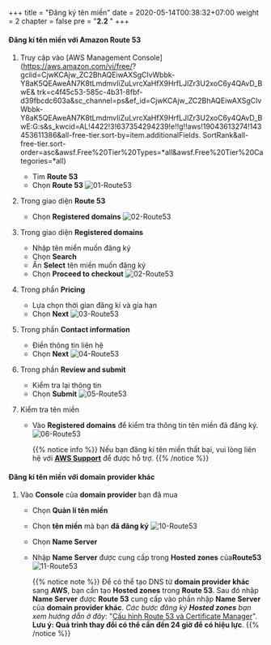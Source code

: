 +++
title = "Đăng ký tên miền"
date = 2020-05-14T00:38:32+07:00
weight = 2
chapter = false
pre = "<b>2.2 </b>"
+++

#### Đăng kí tên miền với Amazon Route 53

1. Truy cập vào [AWS Management Console](https://aws.amazon.com/vi/free/? gclid=CjwKCAjw_ZC2BhAQEiwAXSgClvWbbk-Y8aK5QEAweAN7K8tLmdmvIiZuLvrcXaHfX9HrfLJlZr3U2xoC6y4QAvD_BwE& trk=c4f45c53-585c-4b31-8fbf-d39fbcdc603a&sc_channel=ps&ef_id=CjwKCAjw_ZC2BhAQEiwAXSgClvWbbk-Y8aK5QEAweAN7K8tLmdmvIiZuLvrcXaHfX9HrfLJlZr3U2xoC6y4QAvD_BwE:G:s&s_kwcid=AL!4422!3!637354294239!e!!g!!aws!19043613274!143453611386&all-free-tier.sort-by=item.additionalFields. SortRank&all-free-tier.sort-order=asc&awsf.Free%20Tier%20Types=*all&awsf.Free%20Tier%20Categories=*all)

   - Tìm **Route 53**
   - Chọn **Route 53**
     ![01-Route53](/images/2/2-03-domain.png?width=90pc)

2. Trong giao diện **Route 53**

   - Chọn **Registered domains**
     ![02-Route53](/images/2/2-04-domain.png?width=90pc)

3. Trong giao diện **Registered domains**

   - Nhập tên miển muốn đăng ký
   - Chọn **Search**
   - Ấn **Select** tên miền muốn đăng ký
   - Chọn **Proceed to checkout**
     ![02-Route53](/images/2/2-05-domain.png?width=90pc)

4. Trong phần **Pricing**

   - Lựa chọn thời gian đăng kí và gia hạn
   - Chọn **Next**
     ![03-Route53](/images/2/2-06-domain.png?width=90pc)

5. Trong phần **Contact information**

   - Điền thông tin liên hệ
   - Chọn **Next**
     ![04-Route53](/images/2/2-07-domain.png?width=90pc)

6. Trong phần **Review and submit**

   - Kiểm tra lại thông tin
   - Chọn **Submit**
     ![05-Route53](/images/2/2-08-domain.png?width=90pc)

7. Kiểm tra tên miền

   - Vào **Registered domains** để kiểm tra thông tin tên miền đã đăng ký.
     ![06-Route53](/images/2/2-09-domain.png?width=90pc)

     {{% notice info %}}
     Nếu bạn đăng kí tên miền thất bại, vui lòng liên hệ với [**AWS Support**](https://support.console.aws.amazon.com/) để được hỗ trợ.
     {{% /notice %}}

#### Đăng kí tên miền với domain provider khác

1. Vào **Console** của **domain provider** bạn đã mua

   - Chọn **Quản lí tên miền**
   - Chọn **tên miền** mà bạn **đã đăng ký**
     ![10-Route53](/images/2/2-10-domain.png?width=90pc)

   - Chọn **Name Server**
   - Nhập **Name Server** được cung cấp trong **Hosted zones** của**Route53**
     ![11-Route53](/images/2/2-11-domain.png?width=90pc)

     {{% notice note %}}
     Để có thể tạo DNS từ **domain provider khác** sang **AWS**, bạn cần tạo **Hosted zones** trong **Route 53**. Sau đó nhập **Name Server** được **Route 53** cung cấp vào phần nhập **Name Server** của **domain provider khác**. _Các bước đăng ký **Hosted zones** bạn xem hướng dẫn ở đây_: "[Cấu hình Route 53 và Certificate Manager](3-deployment-frontend/3-Route53-ACM)". **Lưu ý: Quá trình thay đổi có thể cần đến 24 giờ để có hiệu lực**.
     {{% /notice %}}
